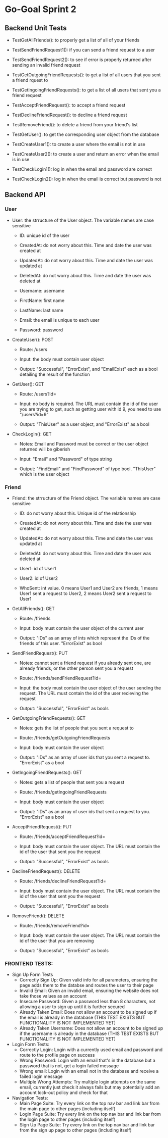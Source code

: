 # Go-Goal Sprint 2

## Backend Unit Tests

- TestGetAllFriends(): to properly get a list of all of your friends

- TestSendFriendRequest1(): if you can send a friend request to a user

- TestSendFriendRequest2(): to see if error is properly returned after sending an invalid friend request

- TestGetOutgoingFriendRequests(): to get a list of all users that you sent a friend rquest to

- TestGetIngoingFriendRequests(): to get a list of all users that sent you a friend request

- TestAcceptFriendRequest(): to accept a friend request

- TestDeclineFriendRequest(): to decline a friend request

- TestRemoveFriend(): to delete a friend from your friend's list

- TestGetUser(): to get the corresponding user object from the database

- TestCreateUser1(): to create a user where the email is not in use

- TestCreateUser2(): to create a user and return an error when the email is in use

- TestCheckLogin1(): log in when the email and password are correct

- TestCheckLogin2(): log in when the email is correct but password is not

## Backend API
### User
- User: the strructure of the User object. The variable names are case sensitive

  - ID: unique id of the user
  
  - CreatedAt: do not worry about this. Time and date the user was created at
  
  - UpdatedAt: do not worry about this. Time and date the user was updated at
  
  - DeletedAt: do not worry about this. Time and date the user was deleted at
  
  - Username: username
  
  - FirstName: first name
  
  - LastName: last name
  
  - Email: the email is unique to each user
  
  - Password: password
  
- CreateUser(): POST

  - Route: /users
  
  - Input: the body must contain user object
  
  - Output: "Successful", "ErrorExist", and "EmailExist" each as a bool detailing the result of the function

- GetUser(): GET

  - Route: /users?id=
  
  - Input: no body is required. The URL must contain the id of the user you are trying to get, such as getting user with id 9, you need to use "/users?id=9"
  
  - Output: "ThisUser" as a user object, and "ErrorExist" as a bool

- CheckLogin(): GET

  - Notes: Email and Password must be correct or the user object returned will be giberish

  - Input: "Email" and "Password" of type string

  - Output: "FindEmail" and "FindPassword" of type bool. "ThisUser" which is the user object
  
### Friend
- Friend: the strructure of the Friend object. The variable names are case sensitive

  - ID: do not worry about this. Unique id of the relationship
  
  - CreatedAt: do not worry about this. Time and date the user was created at
  
  - UpdatedAt: do not worry about this. Time and date the user was updated at
  
  - DeletedAt: do not worry about this. Time and date the user was deleted at
  
  - User1: id of User1
  
  - User2: id of User2
  
  - WhoSent: int value. 0 means User1 and User2 are friends, 1 means User1 sent a request to User2, 2 means User2 sent a request to User1
  
- GetAllFriends(): GET

  - Route: /friends
  
  - Input: body must contain the user object of the current user
  
  - Output: "IDs" as an array of ints which represent the IDs of the friends of this user. "ErrorExist" as bool
  
- SendFriendRequest(): PUT

  - Notes: cannot sent a friend request if you already sent one, are already friends, or the other person sent you a request
  
  - Route: /friends/sendFriendRequest?id=
  
  - Input: the body must contain the user object of the user sending the request. The URL must contain the id of the user recieving the request
  
  - Output: "Successful", "ErrorExist" as bools
  
- GetOutgoingFriendRequests(): GET

  - Notes: gets the list of people that you sent a request to
  
  - Route: /friends/getOutgoingFriendRequests
  
  - Input: body must contain the user object
  
  - Output: "IDs" as an array of user ids that you sent a request to. "ErrorExist" as a bool
  
- GetIngoingFriendRequests(): GET

  - Notes: gets a list of people that sent you a request
  
  - Route: /friends/getIngoingFriendRequests
  
  - Input: body must contain the user object
  
  - Output: "IDs" as an array of user ids that sent a request to you. "ErrorExist" as a bool
  
- AcceptFriendRequest(): PUT

  - Route: /friends/acceptFriendRequest?id=
  
  - Input: body must contain the user object. The URL must contain the id of the user that sent you the request

  - Output: "Successful", "ErrorExist" as bools

- DeclineFriendRequest(): DELETE

  - Route: /friends/declineFriendRequest?id=
  
  - Input: body must contain the user object. The URL must contain the id of the user that sent you the request

  - Output: "Successful", "ErrorExist" as bools

- RemoveFriend(): DELETE

  - Route: /friends/removeFriend?id=
  
  - Input: body must contain the user object. The URL must contain the id of the user that you are removing

  - Output: "Successful", "ErrorExist" as bools

### FRONTEND TESTS:
 - Sign Up Form Tests
   - Correctly Sign Up: Given valid info for all parameters, ensuring the page adds them to the databse and routes the user to their page
   - Invalid Email: Given an invalid email, ensuring the website does not take those values as an account
   - Insecure Password: Given a password less than 8 characters, not allowing a user to sign up until it is further secured
   - Already Taken Email: Does not allow an account to be signed up if the email is already in the database (THIS TEST EXISTS BUT FUNCTIONALITY IS NOT IMPLEMENTED YET)
   - Already Taken Username: Does not allow an account to be signed up if the username is already in the database (THIS TEST EXISTS BUT FUNCTIONALITY IS NOT IMPLEMENTED YET)
- Login Form Tests:
   - Correctly Login: Login with a currently used email and password and route to the profile page on success
   - Wrong Password: Login with an email that's in the database but a password that is not, get a login failed message
   - Wrong email: Login with an email not in the database and receive a failed login message
   - Multiple Wrong Attempts: Try multiple login attempts on the same email, currently just check it always fails but may potentially add an account lock-out policy and check for that
- Navigation Tests:
   - Main Page Suite: Try every link on the top nav bar and link bar from the main page to other pages (including itself)
   - Login Page Suite: Try every link on the top nav bar and link bar from the login page to other pages (including itself)
   - Sign Up Page Suite: Try every link on the top nav bar and link bar from the sign up page to other pages (including itself)

